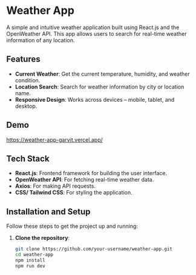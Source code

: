 # Weather App

A simple and intuitive weather application built using React.js and the OpenWeather API. This app allows users to search for real-time weather information of any location.

## Features

- **Current Weather**: Get the current temperature, humidity, and weather condition.
- **Location Search**: Search for weather information by city or location name.
- **Responsive Design**: Works across devices – mobile, tablet, and desktop.


## Demo

https://weather-app-garvit.vercel.app/

## Tech Stack

- **React.js**: Frontend framework for building the user interface.
- **OpenWeather API**: For fetching real-time weather data.
- **Axios**: For making API requests.
- **CSS/ Tailwind CSS**: For styling the application.

## Installation and Setup

Follow these steps to get the project up and running:

1. **Clone the repository**:
   ```bash
   git clone https://github.com/your-username/weather-app.git
   cd weather-app
   npm install
   npm run dev
